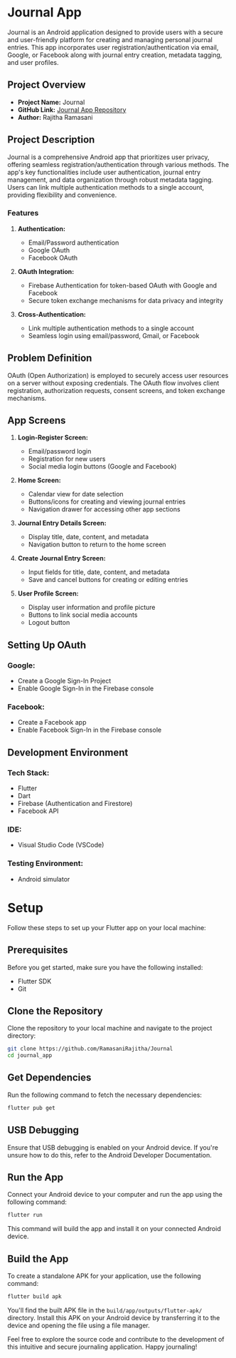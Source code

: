 # Journal App

Journal is an Android application designed to provide users with a secure and user-friendly platform for creating and managing personal journal entries. This app incorporates user registration/authentication via email, Google, or Facebook along with journal entry creation, metadata tagging, and user profiles.

## Project Overview

- **Project Name:** Journal
- **GitHub Link:** [Journal App Repository](https://github.com/RamasaniRajitha/Journal)
- **Author:** Rajitha Ramasani

## Project Description

Journal is a comprehensive Android app that prioritizes user privacy, offering seamless registration/authentication through various methods. The app's key functionalities include user authentication, journal entry management, and data organization through robust metadata tagging. Users can link multiple authentication methods to a single account, providing flexibility and convenience.

### Features

1. **Authentication:**
   - Email/Password authentication
   - Google OAuth
   - Facebook OAuth

2. **OAuth Integration:**
   - Firebase Authentication for token-based OAuth with Google and Facebook
   - Secure token exchange mechanisms for data privacy and integrity

3. **Cross-Authentication:**
   - Link multiple authentication methods to a single account
   - Seamless login using email/password, Gmail, or Facebook

## Problem Definition

OAuth (Open Authorization) is employed to securely access user resources on a server without exposing credentials. The OAuth flow involves client registration, authorization requests, consent screens, and token exchange mechanisms.

## App Screens

1. **Login-Register Screen:**
   - Email/password login
   - Registration for new users
   - Social media login buttons (Google and Facebook)

2. **Home Screen:**
   - Calendar view for date selection
   - Buttons/icons for creating and viewing journal entries
   - Navigation drawer for accessing other app sections

3. **Journal Entry Details Screen:**
   - Display title, date, content, and metadata
   - Navigation button to return to the home screen

4. **Create Journal Entry Screen:**
   - Input fields for title, date, content, and metadata
   - Save and cancel buttons for creating or editing entries

5. **User Profile Screen:**
   - Display user information and profile picture
   - Buttons to link social media accounts
   - Logout button

## Setting Up OAuth

### Google:
   - Create a Google Sign-In Project
   - Enable Google Sign-In in the Firebase console

### Facebook:
   - Create a Facebook app
   - Enable Facebook Sign-In in the Firebase console

## Development Environment

### Tech Stack:
   - Flutter
   - Dart
   - Firebase (Authentication and Firestore)
   - Facebook API

### IDE:
   - Visual Studio Code (VSCode)

### Testing Environment:
   - Android simulator

# Setup

Follow these steps to set up your Flutter app on your local machine:

## Prerequisites
Before you get started, make sure you have the following installed:

- Flutter SDK
- Git

## Clone the Repository
Clone the repository to your local machine and navigate to the project directory:

```bash
git clone https://github.com/RamasaniRajitha/Journal
cd journal_app
```

## Get Dependencies
Run the following command to fetch the necessary dependencies:

```bash
flutter pub get
```

## USB Debugging
Ensure that USB debugging is enabled on your Android device. If you're unsure how to do this, refer to the Android Developer Documentation.

## Run the App
Connect your Android device to your computer and run the app using the following command:

```bash
flutter run
```

This command will build the app and install it on your connected Android device.

## Build the App
To create a standalone APK for your application, use the following command:

```bash
flutter build apk
```

You'll find the built APK file in the `build/app/outputs/flutter-apk/` directory. Install this APK on your Android device by transferring it to the device and opening the file using a file manager.

Feel free to explore the source code and contribute to the development of this intuitive and secure journaling application. Happy journaling!